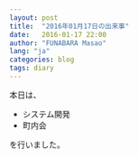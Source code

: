 ```yaml
---
layout: post
title:  "2016年01月17日の出来事"
date:   2016-01-17 22:00
author: "FUNABARA Masao"
lang: "ja"
categories: blog
tags: diary
---
```


本日は、

* システム開発
* 町内会

を行いました。
